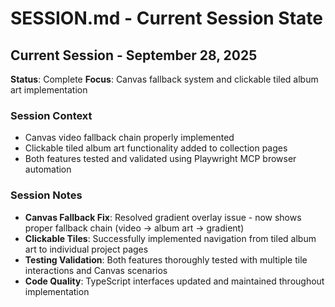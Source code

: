 # SESSION.md - Current Session State

## Current Session - September 28, 2025
**Status**: Complete
**Focus**: Canvas fallback system and clickable tiled album art implementation

### Session Context
- Canvas video fallback chain properly implemented
- Clickable tiled album art functionality added to collection pages
- Both features tested and validated using Playwright MCP browser automation

### Session Notes
- **Canvas Fallback Fix**: Resolved gradient overlay issue - now shows proper fallback chain (video → album art → gradient)
- **Clickable Tiles**: Successfully implemented navigation from tiled album art to individual project pages
- **Testing Validation**: Both features thoroughly tested with multiple tile interactions and Canvas scenarios
- **Code Quality**: TypeScript interfaces updated and maintained throughout implementation
